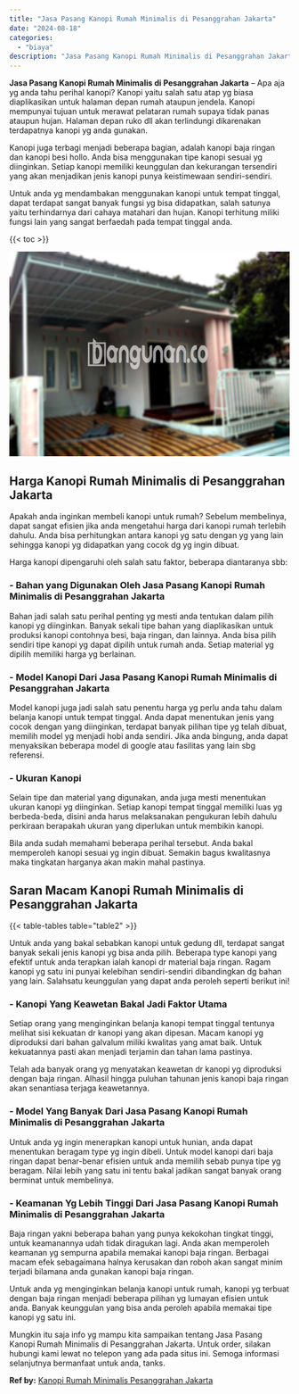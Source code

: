 ```yaml
---
title: "Jasa Pasang Kanopi Rumah Minimalis di Pesanggrahan Jakarta"
date: "2024-08-18"
categories: 
  - "biaya"
description: "Jasa Pasang Kanopi Rumah Minimalis di Pesanggrahan Jakarta. Mungkin itu saja info yg mampu kita sampaikan tentang Jasa Pasang Kanopi Rumah Minimalis di Pesan..."
---
```


**Jasa Pasang Kanopi Rumah Minimalis di Pesanggrahan Jakarta** – Apa aja yg anda tahu perihal kanopi? Kanopi yaitu salah satu atap yg biasa diaplikasikan untuk halaman depan rumah ataupun jendela. Kanopi mempunyai tujuan untuk merawat pelataran rumah supaya tidak panas ataupun hujan. Halaman depan ruko dll akan terlindungi dikarenakan terdapatnya kanopi yg anda gunakan.

Kanopi juga terbagi menjadi beberapa bagian, adalah kanopi baja ringan dan kanopi besi hollo. Anda bisa menggunakan tipe kanopi sesuai yg diinginkan. Setiap kanopi memiliki keunggulan dan kekurangan tersendiri yang akan menjadikan jenis kanopi punya keistimewaan sendiri-sendiri.

Untuk anda yg mendambakan menggunakan kanopi untuk tempat tinggal, dapat terdapat sangat banyak fungsi yg bisa didapatkan, salah satunya yaitu terhindarnya dari cahaya matahari dan hujan. Kanopi terhitung miliki fungsi lain yang sangat berfaedah pada tempat tinggal anda.

{{< toc >}}

![Jasa Pasang Kanopi Rumah Minimalis di Pesanggrahan Jakarta](/images/harga-kanopi-minimalis-45.png)

## Harga Kanopi Rumah Minimalis di Pesanggrahan Jakarta

Apakah anda inginkan membeli kanopi untuk rumah? Sebelum membelinya, dapat sangat efisien jika anda mengetahui harga dari kanopi rumah terlebih dahulu. Anda bisa perhitungkan antara kanopi yg satu dengan yg yang lain sehingga kanopi yg didapatkan yang cocok dg yg ingin dibuat.

Harga kanopi dipengaruhi oleh salah satu faktor, beberapa diantaranya sbb:

### \- Bahan yang Digunakan Oleh Jasa Pasang Kanopi Rumah Minimalis di Pesanggrahan Jakarta

Bahan jadi salah satu perihal penting yg mesti anda tentukan dalam pilih kanopi yg diinginkan. Banyak sekali tipe bahan yang diaplikasikan untuk produksi kanopi contohnya besi, baja ringan, dan lainnya. Anda bisa pilih sendiri tipe kanopi yg dapat dipilih untuk rumah anda. Setiap material yg dipilih memiliki harga yg berlainan.

### \- Model Kanopi Dari Jasa Pasang Kanopi Rumah Minimalis di Pesanggrahan Jakarta

Model kanopi juga jadi salah satu penentu harga yg perlu anda tahu dalam belanja kanopi untuk tempat tinggal. Anda dapat menentukan jenis yang cocok dengan yang diinginkan, terdapat banyak pilihan tipe yg telah dibuat, memilih model yg menjadi hobi anda sendiri. Jika anda bingung, anda dapat menyaksikan beberapa model di google atau fasilitas yang lain sbg referensi.

### \- Ukuran Kanopi

Selain tipe dan material yang digunakan, anda juga mesti menentukan ukuran kanopi yg diinginkan. Setiap kanopi tempat tinggal memiliki luas yg berbeda-beda, disini anda harus melaksanakan pengukuran lebih dahulu perkiraan berapakah ukuran yang diperlukan untuk membikin kanopi.

Bila anda sudah memahami beberapa perihal tersebut. Anda bakal memperoleh kanopi sesuai yg ingin dibuat. Semakin bagus kwalitasnya maka tingkatan harganya akan makin mahal pastinya.

## Saran Macam Kanopi Rumah Minimalis di Pesanggrahan Jakarta

{{< table-tables table="table2" >}}

Untuk anda yang bakal sebabkan kanopi untuk gedung dll, terdapat sangat banyak sekali jenis kanopi yg bisa anda pilih. Beberapa type kanopi yang efektif untuk anda terapkan ialah kanopi dr material baja ringan. Ragam kanopi yg satu ini punyai kelebihan sendiri-sendiri dibandingkan dg bahan yang lain. Salahsatu keunggulan yang dapat anda peroleh seperti berikut ini!

### \- Kanopi Yang Keawetan Bakal Jadi Faktor Utama

Setiap orang yang menginginkan belanja kanopi tempat tinggal tentunya melihat sisi kekuatan dr kanopi yang akan dipesan. Macam kanopi yg diproduksi dari bahan galvalum miliki kwalitas yang amat baik. Untuk kekuatannya pasti akan menjadi terjamin dan tahan lama pastinya.

Telah ada banyak orang yg menyatakan keawetan dr kanopi yg diproduksi dengan baja ringan. Alhasil hingga puluhan tahunan jenis kanopi baja ringan akan senantiasa terjaga keawetannya.

### \- Model Yang Banyak Dari Jasa Pasang Kanopi Rumah Minimalis di Pesanggrahan Jakarta

Untuk anda yg ingin menerapkan kanopi untuk hunian, anda dapat menentukan beragam type yg ingin dibeli. Untuk model kanopi dari baja ringan dapat benar-benar efisien untuk anda memilih sebab punya tipe yg beragam. Nilai lebih yang satu ini tentu bakal jadikan sangat banyak orang berminat untuk membelinya.

### \- Keamanan Yg Lebih Tinggi Dari Jasa Pasang Kanopi Rumah Minimalis di Pesanggrahan Jakarta

Baja ringan yakni beberapa bahan yang punya kekokohan tingkat tinggi, untuk keamanannya udah tidak diragukan lagi. Anda akan memperoleh keamanan yg sempurna apabila memakai kanopi baja ringan. Berbagai macam efek sebagaimana halnya kerusakan dan roboh akan sangat minim terjadi bilamana anda gunakan kanopi baja ringan.

Untuk anda yg menginginkan belanja kanopi untuk rumah, kanopi yg terbuat dengan baja ringan menjadi beberapa pilihan yg lumayan efisien untuk anda. Banyak keunggulan yang bisa anda peroleh apabila memakai tipe kanopi yg satu ini.

Mungkin itu saja info yg mampu kita sampaikan tentang Jasa Pasang Kanopi Rumah Minimalis di Pesanggrahan Jakarta. Untuk order, silakan hubungi kami lewat no telepon yang ada pada situs ini. Semoga informasi selanjutnya bermanfaat untuk anda, tanks.

**Ref by:**  [Kanopi Rumah Minimalis Pesanggrahan Jakarta](https://id.wikipedia.org/wiki/Kanopi)
